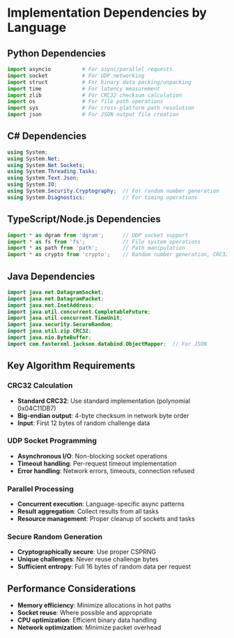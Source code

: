 # Implementation Dependencies by Language

## Python Dependencies
```python
import asyncio          # For async/parallel requests
import socket           # For UDP networking
import struct           # For binary data packing/unpacking
import time             # For latency measurement
import zlib             # For CRC32 checksum calculation
import os               # For file path operations
import sys              # For cross-platform path resolution
import json             # For JSON output file creation
```

## C# Dependencies
```csharp
using System;
using System.Net;
using System.Net.Sockets;
using System.Threading.Tasks;
using System.Text.Json;
using System.IO;
using System.Security.Cryptography;  // For random number generation
using System.Diagnostics;            // For timing operations
```

## TypeScript/Node.js Dependencies
```typescript
import * as dgram from 'dgram';      // UDP socket support
import * as fs from 'fs';            // File system operations
import * as path from 'path';        // Path manipulation
import * as crypto from 'crypto';    // Random number generation, CRC32
```

## Java Dependencies
```java
import java.net.DatagramSocket;
import java.net.DatagramPacket;
import java.net.InetAddress;
import java.util.concurrent.CompletableFuture;
import java.util.concurrent.TimeUnit;
import java.security.SecureRandom;
import java.util.zip.CRC32;
import java.nio.ByteBuffer;
import com.fasterxml.jackson.databind.ObjectMapper;  // For JSON
```

## Key Algorithm Requirements

### CRC32 Calculation
- **Standard CRC32**: Use standard implementation (polynomial 0x04C11DB7)
- **Big-endian output**: 4-byte checksum in network byte order
- **Input**: First 12 bytes of random challenge data

### UDP Socket Programming
- **Asynchronous I/O**: Non-blocking socket operations
- **Timeout handling**: Per-request timeout implementation
- **Error handling**: Network errors, timeouts, connection refused

### Parallel Processing
- **Concurrent execution**: Language-specific async patterns
- **Result aggregation**: Collect results from all tasks
- **Resource management**: Proper cleanup of sockets and tasks

### Secure Random Generation
- **Cryptographically secure**: Use proper CSPRNG
- **Unique challenges**: Never reuse challenge bytes
- **Sufficient entropy**: Full 16 bytes of random data per request

## Performance Considerations
- **Memory efficiency**: Minimize allocations in hot paths
- **Socket reuse**: Where possible and appropriate
- **CPU optimization**: Efficient binary data handling
- **Network optimization**: Minimize packet overhead